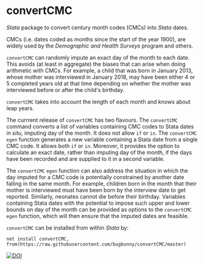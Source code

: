 # convertCMC
*Stata* package to convert century month codes (CMCs) into *Stata* dates.

CMCs (i.e. dates coded as months since the start of the year 1900), are widely used by the *Demographic and Health Surveys* program and others.

`convertCMC` can randomly impute an exact day of the month to each date. This avoids (at least in aggregate) the biases that can arise when doing arithmetic with CMCs. For example, a child that was born in January 2013, whose mother was interviewed in January 2018, may have been either 4 or 5 completed years old at that time depending on whether the mother was interviewed before or after the child's birthday.

`convertCMC` takes into account the length of each month and knows about leap years.

The currrent release of `convertCMC` has two flavours. The `convertCMC` command converts a list of variables containing CMC codes to Stata dates *in situ*, imputing day of the month. It does not allow `if` or `in`. The `convertCMC` `egen` function generates a new variable containing a Stata date from a single CMC code. It allows both `if` or `in`. Moreover, it provides the option to calculate an exact date, rather than imputing  day of the month, if the days have been recorded and are supplied to it in a second variable.

The `convertCMC` `egen` function can also address the situation in which the day imputed for a CMC code is potentially constrained by another date falling in the same month. For example, children born in the month that their mother is interviewed must have been born by the interview date to get reported. Similarly, neonates cannot die before their birthday. Variables containing Stata dates with the potential to impose such upper and lower bounds on day of the month can be provided as options to the `convertCMC` `egen` function, which will then ensure that the imputed dates are feasible.

`convertCMC` can be installed from within *Stata* by:
```
net install convertCMC, from(https://raw.githubusercontent.com/bugbunny/convertCMC/master)
```

[![DOI](https://zenodo.org/badge/159652446.svg)](https://zenodo.org/badge/latestdoi/159652446)
